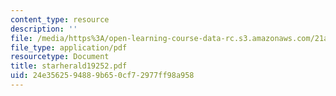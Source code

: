 ```yaml
---
content_type: resource
description: ''
file: /media/https%3A/open-learning-course-data-rc.s3.amazonaws.com/21a-441-the-conquest-of-america-spring-2004/24e3562594889b650cf72977ff98a958_starherald19252.pdf
file_type: application/pdf
resourcetype: Document
title: starherald19252.pdf
uid: 24e35625-9488-9b65-0cf7-2977ff98a958
---
```

